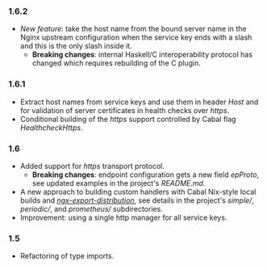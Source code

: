 ### 1.6.2

- *New feature*: take the host name from the bound server name in the Nginx
  upstream configuration when the service key ends with a slash and this is the
  only slash inside it.
  + **Breaking changes**: internal Haskell/C interoperability protocol has
    changed which requires rebuilding of the C plugin.

### 1.6.1

- Extract host names from service keys and use them in header *Host* and for
  validation of server certificates in health checks over *https*.
- Conditional building of the *https* support controlled by Cabal flag
  *HealthcheckHttps*.

### 1.6

- Added support for *https* transport protocol.
  + **Breaking changes**: endpoint configuration gets a new field *epProto*,
    see updated examples in the project's *README.md*.
- A new approach to building custom handlers with Cabal Nix-style local builds
  and [*ngx-export-distribution*](https://hackage.haskell.org/package/ngx-export-distribution),
  see details in the project's *simple/*, *periodic/*, and *prometheus/*
  subdirectories.
- Improvement: using a single http manager for all service keys.

### 1.5

- Refactoring of type imports.

